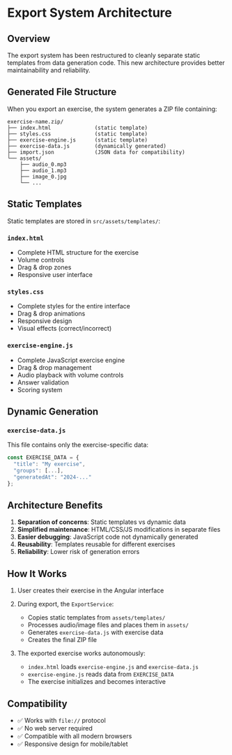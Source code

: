 # Export System Architecture

## Overview

The export system has been restructured to cleanly separate static templates from data generation code. This new architecture provides better maintainability and reliability.

## Generated File Structure

When you export an exercise, the system generates a ZIP file containing:

```
exercise-name.zip/
├── index.html              (static template)
├── styles.css              (static template)
├── exercise-engine.js      (static template)
├── exercise-data.js        (dynamically generated)
├── import.json             (JSON data for compatibility)
└── assets/
    ├── audio_0.mp3
    ├── audio_1.mp3
    ├── image_0.jpg
    └── ...
```

## Static Templates

Static templates are stored in `src/assets/templates/`:

### `index.html`
- Complete HTML structure for the exercise
- Volume controls
- Drag & drop zones
- Responsive user interface

### `styles.css`
- Complete styles for the entire interface
- Drag & drop animations
- Responsive design
- Visual effects (correct/incorrect)

### `exercise-engine.js`
- Complete JavaScript exercise engine
- Drag & drop management
- Audio playback with volume controls
- Answer validation
- Scoring system

## Dynamic Generation

### `exercise-data.js`
This file contains only the exercise-specific data:
```javascript
const EXERCISE_DATA = {
  "title": "My exercise",
  "groups": [...],
  "generatedAt": "2024-..."
};
```

## Architecture Benefits

1. **Separation of concerns**: Static templates vs dynamic data
2. **Simplified maintenance**: HTML/CSS/JS modifications in separate files
3. **Easier debugging**: JavaScript code not dynamically generated
4. **Reusability**: Templates reusable for different exercises
5. **Reliability**: Lower risk of generation errors

## How It Works

1. User creates their exercise in the Angular interface
2. During export, the `ExportService`:
   - Copies static templates from `assets/templates/`
   - Processes audio/image files and places them in `assets/`
   - Generates `exercise-data.js` with exercise data
   - Creates the final ZIP file

3. The exported exercise works autonomously:
   - `index.html` loads `exercise-engine.js` and `exercise-data.js`
   - `exercise-engine.js` reads data from `EXERCISE_DATA`
   - The exercise initializes and becomes interactive

## Compatibility

- ✅ Works with `file://` protocol
- ✅ No web server required
- ✅ Compatible with all modern browsers
- ✅ Responsive design for mobile/tablet